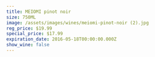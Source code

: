 ```yaml
---
title: MEIOMI pinot noir
size: 750ML
image: /assets/images/wines/meiomi-pinot-noir (2).jpg
reg_price: $19.99
special_price: $17.99
expiration_date: 2016-05-18T00:00:00.000Z
show_wine: false
---
```



